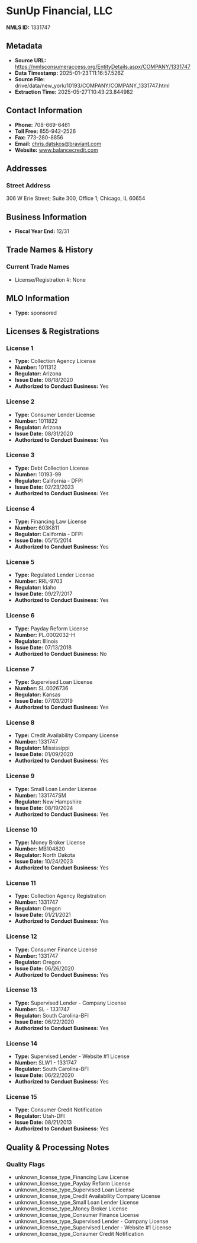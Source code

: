 # SunUp Financial, LLC

**NMLS ID:** 1331747

## Metadata
- **Source URL:** https://nmlsconsumeraccess.org/EntityDetails.aspx/COMPANY/1331747
- **Data Timestamp:** 2025-01-23T11:16:57.526Z
- **Source File:** drive/data/new_york/10193/COMPANY/COMPANY_1331747.html
- **Extraction Time:** 2025-05-27T10:43:23.844982

## Contact Information
- **Phone:** 708-669-6461
- **Toll Free:** 855-942-2526
- **Fax:** 773-280-8856
- **Email:** chris.datskos@braviant.com
- **Website:** www.balancecredit.com

## Addresses
### Street Address
306 W Erie Street; Suite 300, Office 1; Chicago, IL 60654

## Business Information
- **Fiscal Year End:** 12/31

## Trade Names & History
### Current Trade Names
- License/Registration #: None

## MLO Information
- **Type:** sponsored

## Licenses & Registrations

### License 1
- **Type:** Collection Agency License
- **Number:** 1011312
- **Regulator:** Arizona
- **Issue Date:** 08/18/2020
- **Authorized to Conduct Business:** Yes

### License 2
- **Type:** Consumer Lender License
- **Number:** 1011822
- **Regulator:** Arizona
- **Issue Date:** 08/31/2020
- **Authorized to Conduct Business:** Yes

### License 3
- **Type:** Debt Collection License
- **Number:** 10193-99
- **Regulator:** California - DFPI
- **Issue Date:** 02/23/2023
- **Authorized to Conduct Business:** Yes

### License 4
- **Type:** Financing Law License
- **Number:** 603K811
- **Regulator:** California - DFPI
- **Issue Date:** 05/15/2014
- **Authorized to Conduct Business:** Yes

### License 5
- **Type:** Regulated Lender License
- **Number:** RRL-9703
- **Regulator:** Idaho
- **Issue Date:** 09/27/2017
- **Authorized to Conduct Business:** Yes

### License 6
- **Type:** Payday Reform License
- **Number:** PL.0002032-H
- **Regulator:** Illinois
- **Issue Date:** 07/13/2018
- **Authorized to Conduct Business:** No

### License 7
- **Type:** Supervised Loan License
- **Number:** SL.0026736
- **Regulator:** Kansas
- **Issue Date:** 07/03/2019
- **Authorized to Conduct Business:** Yes

### License 8
- **Type:** Credit Availability Company License
- **Number:** 1331747
- **Regulator:** Mississippi
- **Issue Date:** 01/09/2020
- **Authorized to Conduct Business:** Yes

### License 9
- **Type:** Small Loan Lender License
- **Number:** 1331747SM
- **Regulator:** New Hampshire
- **Issue Date:** 08/19/2024
- **Authorized to Conduct Business:** Yes

### License 10
- **Type:** Money Broker License
- **Number:** MB104820
- **Regulator:** North Dakota
- **Issue Date:** 10/24/2023
- **Authorized to Conduct Business:** Yes

### License 11
- **Type:** Collection Agency Registration
- **Number:** 1331747
- **Regulator:** Oregon
- **Issue Date:** 01/21/2021
- **Authorized to Conduct Business:** Yes

### License 12
- **Type:** Consumer Finance License
- **Number:** 1331747
- **Regulator:** Oregon
- **Issue Date:** 06/26/2020
- **Authorized to Conduct Business:** Yes

### License 13
- **Type:** Supervised Lender - Company License
- **Number:** SL - 1331747
- **Regulator:** South Carolina-BFI
- **Issue Date:** 06/22/2020
- **Authorized to Conduct Business:** Yes

### License 14
- **Type:** Supervised Lender - Website #1 License
- **Number:** SLW1 - 1331747
- **Regulator:** South Carolina-BFI
- **Issue Date:** 06/22/2020
- **Authorized to Conduct Business:** Yes

### License 15
- **Type:** Consumer Credit Notification
- **Regulator:** Utah-DFI
- **Issue Date:** 08/21/2013
- **Authorized to Conduct Business:** Yes

## Quality & Processing Notes
### Quality Flags
- unknown_license_type_Financing Law License
- unknown_license_type_Payday Reform License
- unknown_license_type_Supervised Loan License
- unknown_license_type_Credit Availability Company License
- unknown_license_type_Small Loan Lender License
- unknown_license_type_Money Broker License
- unknown_license_type_Consumer Finance License
- unknown_license_type_Supervised Lender - Company License
- unknown_license_type_Supervised Lender - Website #1 License
- unknown_license_type_Consumer Credit Notification

